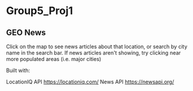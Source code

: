 # Group5_Proj1

## GEO News

Click on the map to see news articles about that location, or search by city name in the search bar. If news articles aren't showing, try clicking near more populated areas (i.e. major cities)

Built with:

LocationIQ API https://locationiq.com/
News API https://newsapi.org/

